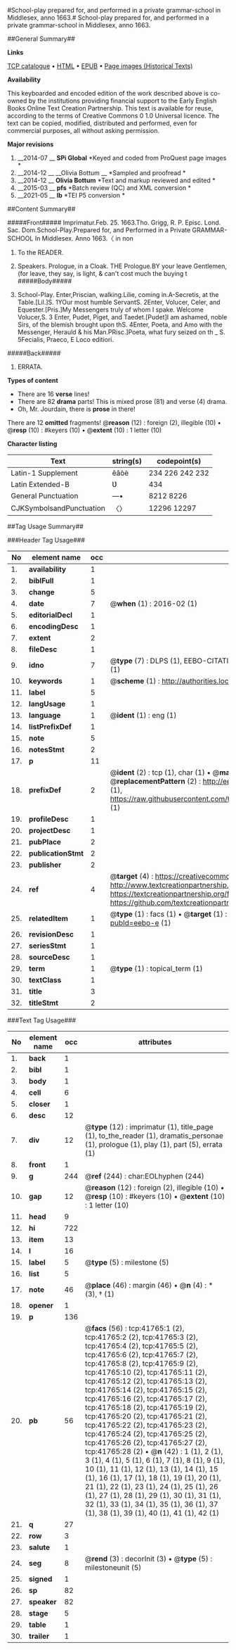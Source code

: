 #School-play prepared for, and performed in a private grammar-school in Middlesex, anno 1663.#
School-play prepared for, and performed in a private grammar-school in Middlesex, anno 1663.

##General Summary##

**Links**

[TCP catalogue](http://www.ota.ox.ac.uk/tcp/)  • 
[HTML](http://tei.it.ox.ac.uk/tcp/Texts-HTML/free/A62/A62353.html)  • 
[EPUB](http://tei.it.ox.ac.uk/tcp/Texts-EPUB/free/A62/A62353.epub) • 
[Page images (Historical Texts)](https://historicaltexts.jisc.ac.uk/eebo-8770268e)

**Availability**

This keyboarded and encoded edition of the work described above is co-owned by the
    institutions providing financial support to the Early English Books Online Text Creation
    Partnership. This text is available for reuse, according to the terms of  Creative Commons 0 1.0 Universal
    licence. The text can be copied, modified, distributed and performed, even for commercial
    purposes, all without asking permission.

**Major revisions**

1. __2014-07 __ __SPi Global__ *Keyed and coded from ProQuest page images *
1. __2014-12 __ __Olivia Bottum __ *Sampled and proofread *
1. __2014-12 __ __Olivia Bottum__ *Text and markup reviewed and edited *
1. __2015-03 __ __pfs__ *Batch review (QC) and XML conversion *
1. __2021-05 __ __lb__ *TEI P5 conversion *

##Content Summary##

#####Front#####
Imprimatur.Feb. 25. 1663.Tho. Grigg, R. P. Episc. Lond. Sac. Dom.School-Play.Prepared for, and Performed in a Private GRAMMAR-SCHOOL In Middlesex. Anno 1663.〈 in non
1. To the READER.

1. Speakers. Prologue, in a Cloak.
THE Prologue.BY your leave Gentlemen, (for leave, they say, is light, & can't cost much the buying t
#####Body#####

1. School-Play.
Enter,Priscian, walking.Lilie, coming in.A-Secretis, at the Table.[Lil.]S. 1YOur most humble ServantS. 2Enter, Volucer, Celer, and Equester.[Pris.]My Messengers truly of whom I spake. Welcome Volucer,S. 3 Enter, Pudet, Piget, and Taedet.[Pudet]I am ashamed, noble Sirs, of the blemish brought upon thS. 4Enter, Poeta, and Amo with the Messenger, Herauld & his Man.PRisc.]Poeta, what fury seized on th
    _ S. 5Fecialis, Praeco, E Loco editiori.

#####Back#####

1. ERRATA.

**Types of content**

  * There are 16 **verse** lines!
  * There are 82 **drama** parts! This is mixed prose (81) and verse (4) drama.
  * Oh, Mr. Jourdain, there is **prose** in there!

There are 12 **omitted** fragments! 
 @__reason__ (12) : foreign (2), illegible (10)  •  @__resp__ (10) : #keyers (10)  •  @__extent__ (10) : 1 letter (10)

**Character listing**


|Text|string(s)|codepoint(s)|
|---|---|---|
|Latin-1 Supplement|êâòè|234 226 242 232|
|Latin Extended-B|Ʋ|434|
|General Punctuation|—•|8212 8226|
|CJKSymbolsandPunctuation|〈〉|12296 12297|

##Tag Usage Summary##

###Header Tag Usage###

|No|element name|occ|attributes|
|---|---|---|---|
|1.|__availability__|1||
|2.|__biblFull__|1||
|3.|__change__|5||
|4.|__date__|7| @__when__ (1) : 2016-02 (1)|
|5.|__editorialDecl__|1||
|6.|__encodingDesc__|1||
|7.|__extent__|2||
|8.|__fileDesc__|1||
|9.|__idno__|7| @__type__ (7) : DLPS (1), EEBO-CITATION (1), VID (1), EEBO-PROQUEST (1), STC (2), OCLC (1)|
|10.|__keywords__|1| @__scheme__ (1) : http://authorities.loc.gov/ (1)|
|11.|__label__|5||
|12.|__langUsage__|1||
|13.|__language__|1| @__ident__ (1) : eng (1)|
|14.|__listPrefixDef__|1||
|15.|__note__|5||
|16.|__notesStmt__|2||
|17.|__p__|11||
|18.|__prefixDef__|2| @__ident__ (2) : tcp (1), char (1)  •  @__matchPattern__ (2) : ([0-9\-]+):([0-9IVX]+) (1), (.+) (1)  •  @__replacementPattern__ (2) : http://eebo.chadwyck.com/downloadtiff?vid=$1&page=$2 (1), https://raw.githubusercontent.com/textcreationpartnership/Texts/master/tcpchars.xml#$1 (1)|
|19.|__profileDesc__|1||
|20.|__projectDesc__|1||
|21.|__pubPlace__|2||
|22.|__publicationStmt__|2||
|23.|__publisher__|2||
|24.|__ref__|4| @__target__ (4) : https://creativecommons.org/publicdomain/zero/1.0/ (1), http://www.textcreationpartnership.org/docs/. (1), https://textcreationpartnership.org/faq/#faq05 (1), https://github.com/textcreationpartnership (1)|
|25.|__relatedItem__|1| @__type__ (1) : facs (1)  •  @__target__ (1) : https://data.historicaltexts.jisc.ac.uk/view?pubId=eebo-e (1)|
|26.|__revisionDesc__|1||
|27.|__seriesStmt__|1||
|28.|__sourceDesc__|1||
|29.|__term__|1| @__type__ (1) : topical_term (1)|
|30.|__textClass__|1||
|31.|__title__|3||
|32.|__titleStmt__|2||


###Text Tag Usage###

|No|element name|occ|attributes|
|---|---|---|---|
|1.|__back__|1||
|2.|__bibl__|1||
|3.|__body__|1||
|4.|__cell__|6||
|5.|__closer__|1||
|6.|__desc__|12||
|7.|__div__|12| @__type__ (12) : imprimatur (1), title_page (1), to_the_reader (1), dramatis_personae (1), prologue (1), play (1), part (5), errata (1)|
|8.|__front__|1||
|9.|__g__|244| @__ref__ (244) : char:EOLhyphen (244)|
|10.|__gap__|12| @__reason__ (12) : foreign (2), illegible (10)  •  @__resp__ (10) : #keyers (10)  •  @__extent__ (10) : 1 letter (10)|
|11.|__head__|9||
|12.|__hi__|722||
|13.|__item__|13||
|14.|__l__|16||
|15.|__label__|5| @__type__ (5) : milestone (5)|
|16.|__list__|5||
|17.|__note__|46| @__place__ (46) : margin (46)  •  @__n__ (4) : * (3), † (1)|
|18.|__opener__|1||
|19.|__p__|136||
|20.|__pb__|56| @__facs__ (56) : tcp:41765:1 (2), tcp:41765:2 (2), tcp:41765:3 (2), tcp:41765:4 (2), tcp:41765:5 (2), tcp:41765:6 (2), tcp:41765:7 (2), tcp:41765:8 (2), tcp:41765:9 (2), tcp:41765:10 (2), tcp:41765:11 (2), tcp:41765:12 (2), tcp:41765:13 (2), tcp:41765:14 (2), tcp:41765:15 (2), tcp:41765:16 (2), tcp:41765:17 (2), tcp:41765:18 (2), tcp:41765:19 (2), tcp:41765:20 (2), tcp:41765:21 (2), tcp:41765:22 (2), tcp:41765:23 (2), tcp:41765:24 (2), tcp:41765:25 (2), tcp:41765:26 (2), tcp:41765:27 (2), tcp:41765:28 (2)  •  @__n__ (42) : 1 (1), 2 (1), 3 (1), 4 (1), 5 (1), 6 (1), 7 (1), 8 (1), 9 (1), 10 (1), 11 (1), 12 (1), 13 (1), 14 (1), 15 (1), 16 (1), 17 (1), 18 (1), 19 (1), 20 (1), 21 (1), 22 (1), 23 (1), 24 (1), 25 (1), 26 (1), 27 (1), 28 (1), 29 (1), 30 (1), 31 (1), 32 (1), 33 (1), 34 (1), 35 (1), 36 (1), 37 (1), 38 (1), 39 (1), 40 (1), 41 (1), 42 (1)|
|21.|__q__|27||
|22.|__row__|3||
|23.|__salute__|1||
|24.|__seg__|8| @__rend__ (3) : decorInit (3)  •  @__type__ (5) : milestoneunit (5)|
|25.|__signed__|1||
|26.|__sp__|82||
|27.|__speaker__|82||
|28.|__stage__|5||
|29.|__table__|1||
|30.|__trailer__|1||
